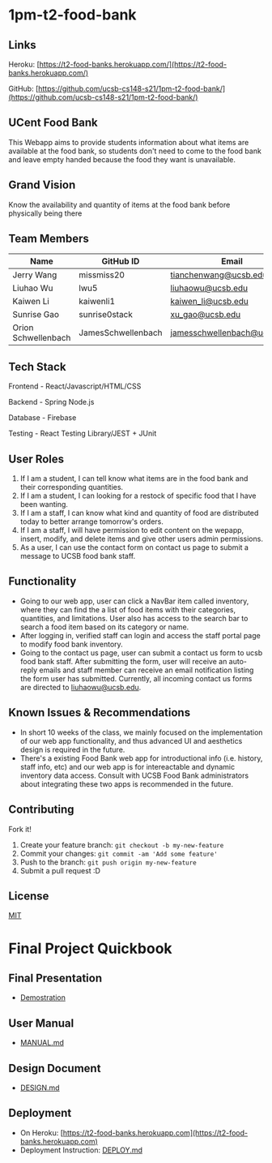 # 1pm-t2-food-bank

## Links
Heroku: [https://t2-food-banks.herokuapp.com/](https://t2-food-banks.herokuapp.com/)

GitHub: [https://github.com/ucsb-cs148-s21/1pm-t2-food-bank/](https://github.com/ucsb-cs148-s21/1pm-t2-food-bank/)

## UCent Food Bank
This Webapp aims to provide students information about what items are available at the food bank, so students don't need to come to the food bank and leave empty handed because the food they want is unavailable.

## Grand Vision
Know the availability and quantity of items at the food bank before physically being there

## Team Members
| Name              | GitHub ID   | Email                         |
|-------------------|-------------|-------------------------------|
| Jerry Wang      | missmiss20    | tianchenwang@ucsb.edu         |
| Liuhao Wu  | lwu5        | liuhaowu@ucsb.edu         | 
| Kaiwen Li | kaiwenli1   | kaiwen_li@ucsb.edu            |
| Sunrise Gao | sunrise0stack    | xu_gao@ucsb.edu               |
| Orion Schwellenbach | JamesSchwellenbach   | jamesschwellenbach@ucsb.edu   |

## Tech Stack

Frontend - React/Javascript/HTML/CSS

Backend - Spring Node.js

Database - Firebase

Testing - React Testing Library/JEST + JUnit

## User Roles

1. If I am a student, I can tell know what items are in the food bank and their corresponding quantities.
2. If I am a student, I can looking for a restock of specific food that I have been wanting.
3. If I am a staff, I can know what kind and quantity of food are distributed today to better arrange tomorrow's orders.
4. If I am a staff, I will have permission to edit content on the wepapp, insert, modify, and delete items and give other users admin permissions.
4. As a user, I can use the contact form on contact us page to submit a message to UCSB food bank staff.

## Functionality
- Going to our web app, user can click a NavBar item called inventory, where they can find the a list of food items with their categories, quantities, and limitations. User also has access to the search bar to search a food item based on its category or name.
- After logging in, verified staff can login and access the staff portal page to modify food bank inventory.
- Going to the contact us page, user can submit a contact us form to ucsb food bank staff. After submitting the form, user will receive an auto-reply emails and staff member can receive an email notification listing the form user has submitted. Currently, all incoming contact us forms are directed to liuhaowu@ucsb.edu.

## Known Issues & Recommendations

- In short 10 weeks of the class, we mainly focused on the implementation of our web app functionality, and thus advanced UI and aesthetics design is required in the future.
- There's a existing Food Bank web app for introductional info (i.e. history, staff info, etc) and our web app is for intereactable and dynamic inventory data access. Consult with UCSB Food Bank administrators about integrating these two apps is recommended in the future.

## Contributing
Fork it!
1. Create your feature branch: `git checkout -b my-new-feature`
2. Commit your changes: `git commit -am 'Add some feature'`
3. Push to the branch: `git push origin my-new-feature`
4. Submit a pull request :D

## License
[MIT](https://choosealicense.com/licenses/mit/)


# Final Project Quickbook

## Final Presentation 

- [Demostration](https://drive.google.com/file/d/1EBh_mx5po1KTsVYxQdjJ4Gysl8YosHMq/view?usp=sharing) 

## User Manual

- [MANUAL.md](https://github.com/ucsb-cs148-s21/1pm-t2-food-bank/blob/main/docs/MANUAL.md)

## Design Document

- [DESIGN.md](https://github.com/ucsb-cs148-s21/1pm-t2-food-bank/blob/main/docs/DESIGN.md)


## Deployment

- On Heroku: [https://t2-food-banks.herokuapp.com](https://t2-food-banks.herokuapp.com)
- Deployment Instruction: [DEPLOY.md](https://github.com/ucsb-cs148-s21/1pm-t2-food-bank/blob/main/docs/DEPLOY.md)
